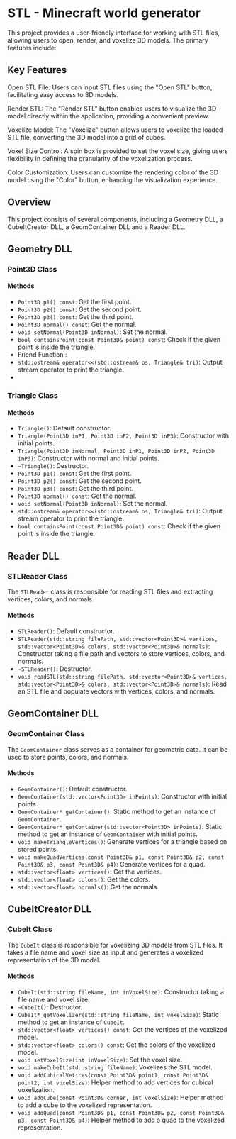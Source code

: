 # STL - Minecraft world generator

This project provides a user-friendly interface for working with STL files, allowing users to open, render, and voxelize 3D models. The primary features include:

## Key Features
Open STL File: Users can input STL files using the "Open STL" button, facilitating easy access to 3D models.

Render STL: The "Render STL" button enables users to visualize the 3D model directly within the application, providing a convenient preview.

Voxelize Model: The "Voxelize" button allows users to voxelize the loaded STL file, converting the 3D model into a grid of cubes.

Voxel Size Control: A spin box is provided to set the voxel size, giving users flexibility in defining the granularity of the voxelization process.

Color Customization: Users can customize the rendering color of the 3D model using the "Color" button, enhancing the visualization experience.

## Overview

This project consists of several components, including a Geometry DLL, a CubeItCreator DLL, a GeomContainer DLL and a Reader DLL.

## Geometry DLL

### Point3D Class

#### Methods
- `Point3D p1() const`: Get the first point.
- `Point3D p2() const`: Get the second point.
- `Point3D p3() const`: Get the third point.
- `Point3D normal() const`: Get the normal.
- `void setNormal(Point3D inNormal)`: Set the normal.
- `bool containsPoint(const Point3D& point) const`: Check if the given point is inside the triangle.
- Friend Function :
- `std::ostream& operator<<(std::ostream& os, Triangle& tri)`: Output stream operator to print the triangle.
- 
### Triangle Class

#### Methods
- `Triangle()`: Default constructor.
- `Triangle(Point3D inP1, Point3D inP2, Point3D inP3)`: Constructor with initial points.
- `Triangle(Point3D inNormal, Point3D inP1, Point3D inP2, Point3D inP3)`: Constructor with normal and initial points.
- `~Triangle()`: Destructor.
- `Point3D p1() const`: Get the first point.
- `Point3D p2() const`: Get the second point.
- `Point3D p3() const`: Get the third point.
- `Point3D normal() const`: Get the normal.
- `void setNormal(Point3D inNormal)`: Set the normal.
- `std::ostream& operator<<(std::ostream& os, Triangle& tri)`: Output stream operator to print the triangle.
- `bool containsPoint(const Point3D& point) const`: Check if the given point is inside the triangle.

## Reader DLL

### STLReader Class

The `STLReader` class is responsible for reading STL files and extracting vertices, colors, and normals.

#### Methods

- `STLReader()`: Default constructor.
- `STLReader(std::string filePath, std::vector<Point3D>& vertices, std::vector<Point3D>& colors, std::vector<Point3D>& normals)`: Constructor taking a file path and vectors to store vertices, colors, and normals.
- `~STLReader()`: Destructor.
- `void readSTL(std::string filePath, std::vector<Point3D>& vertices, std::vector<Point3D>& colors, std::vector<Point3D>& normals)`: Read an STL file and populate vectors with vertices, colors, and normals.


## GeomContainer DLL

### GeomContainer Class

The `GeomContainer` class serves as a container for geometric data. It can be used to store points, colors, and normals.

#### Methods

- `GeomContainer()`: Default constructor.
- `GeomContainer(std::vector<Point3D> inPoints)`: Constructor with initial points.
- `GeomContainer* getContainer()`: Static method to get an instance of `GeomContainer`.
- `GeomContainer* getContainer(std::vector<Point3D> inPoints)`: Static method to get an instance of `GeomContainer` with initial points.
- `void makeTriangleVertices()`: Generate vertices for a triangle based on stored points.
- `void makeQuadVertices(const Point3D& p1, const Point3D& p2, const Point3D& p3, const Point3D& p4)`: Generate vertices for a quad.
- `std::vector<float> vertices()`: Get the vertices.
- `std::vector<float> colors()`: Get the colors.
- `std::vector<float> normals()`: Get the normals.


## CubeItCreator DLL

### CubeIt Class

The `CubeIt` class is responsible for voxelizing 3D models from STL files. It takes a file name and voxel size as input and generates a voxelized representation of the 3D model.

#### Methods

- `CubeIt(std::string fileName, int inVoxelSize)`: Constructor taking a file name and voxel size.
- `~CubeIt()`: Destructor.
- `CubeIt* getVoxelizer(std::string fileName, int voxelSize)`: Static method to get an instance of `CubeIt`.
- `std::vector<float> vertices() const`: Get the vertices of the voxelized model.
- `std::vector<float> colors() const`: Get the colors of the voxelized model.
- `void setVoxelSize(int inVoxelSize)`: Set the voxel size.
- `void makeCubeIt(std::string fileName)`: Voxelizes the STL model.
- `void addCubicalVetices(const Point3D& point1, const Point3D& point2, int voxelSize)`: Helper method to add vertices for cubical voxelization.
- `void addCube(const Point3D& corner, int voxelSize)`: Helper method to add a cube to the voxelized representation.
- `void addQuad(const Point3D& p1, const Point3D& p2, const Point3D& p3, const Point3D& p4)`: Helper method to add a quad to the voxelized representation.

